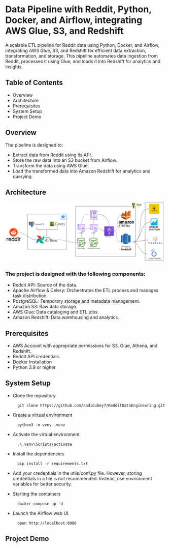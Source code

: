
# Data Pipeline with Reddit, Python, Docker, and Airflow, integrating AWS Glue, S3, and Redshift

A scalable ETL pipeline for Reddit data using Python, Docker, and Airflow, integrating AWS Glue, S3, and Redshift for efficient data extraction, transformation, and storage. This pipeline automates data ingestion from Reddit, processes it using Glue, and loads it into Redshift for analytics and insights.


## Table of Contents

- Overview
- Architecture
- Prerequisites
- System Setup
- Project Demo

## Overview

The pipeline is designed to:

- Extract data from Reddit using its API.
- Store the raw data into an S3 bucket from Airflow.
- Transform the data using AWS Glue.
- Load the transformed data into Amazon Redshift for analytics and querying.

## Architecture

![Project Architecture](RedditDataPipeline-Architecture.png)

### The project is designed with the following components:
- Reddit API: Source of the data.
- Apache Airflow & Celery: Orchestrates the ETL process and manages task distribution.
- PostgreSQL: Temporary storage and metadata management.
- Amazon S3: Raw data storage.
- AWS Glue: Data cataloging and ETL jobs.
- Amazon Redshift: Data warehousing and analytics.

## Prerequisites

- AWS Account with appropriate permissions for S3, Glue, Athena, and Redshift.
- Reddit API credentials.
- Docker Installation
- Python 3.9 or higher

## System Setup
- Clone the repository

    
        git clone https://github.com/aadidubey7/RedditDataEngineering.git
        
- Create a virtual environment
        
        python3 -m venv .venv

- Activate the virtual environment

        .\.venv\Scripts\activate

- Install the dependencies

        pip install -r requirements.txt

- Add your credentials in the utils/conf.py file. However, storing credentials in a file is not recommended. Instead, use environment variables for better security.

- Starting the containers
        
        docker-compose up -d

- Launch the Airflow web UI.

        open http://localhost:8080

## Project Demo
